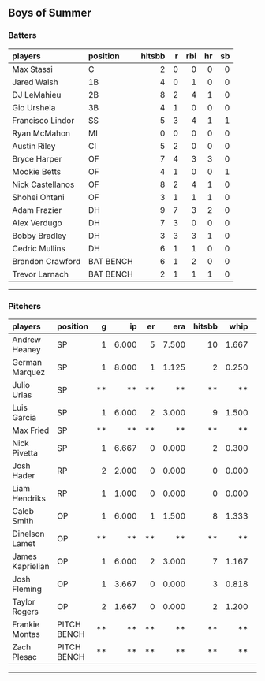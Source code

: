 ## Boys of Summer

### Batters

 
|players          |position  | hitsbb|  r| rbi| hr| sb| 
|:----------------|:---------|------:|--:|---:|--:|--:| 
|Max Stassi       |C         |      2|  0|   0|  0|  0| 
|Jared Walsh      |1B        |      4|  0|   1|  0|  0| 
|DJ LeMahieu      |2B        |      8|  2|   4|  1|  0| 
|Gio Urshela      |3B        |      4|  1|   0|  0|  0| 
|Francisco Lindor |SS        |      5|  3|   4|  1|  1| 
|Ryan McMahon     |MI        |      0|  0|   0|  0|  0| 
|Austin Riley     |CI        |      5|  2|   0|  0|  0| 
|Bryce Harper     |OF        |      7|  4|   3|  3|  0| 
|Mookie Betts     |OF        |      4|  1|   0|  0|  1| 
|Nick Castellanos |OF        |      8|  2|   4|  1|  0| 
|Shohei Ohtani    |OF        |      3|  1|   1|  1|  0| 
|Adam Frazier     |DH        |      9|  7|   3|  2|  0| 
|Alex Verdugo     |DH        |      7|  3|   0|  0|  0| 
|Bobby Bradley    |DH        |      3|  3|   3|  1|  0| 
|Cedric Mullins   |DH        |      6|  1|   1|  0|  0| 
|Brandon Crawford |BAT BENCH |      6|  1|   2|  0|  0| 
|Trevor Larnach   |BAT BENCH |      2|  1|   1|  1|  0| 

* * *

### Pitchers

 
|players          |position    |  g|    ip| er|   era| hitsbb|  whip| so|  w| sv| 
|:----------------|:-----------|--:|-----:|--:|-----:|------:|-----:|--:|--:|--:| 
|Andrew Heaney    |SP          |  1| 6.000|  5| 7.500|     10| 1.667| 10|  0|  0| 
|German Marquez   |SP          |  1| 8.000|  1| 1.125|      2| 0.250|  7|  1|  0| 
|Julio Urias      |SP          | **|    **| **|    **|     **|    **| **| **| **| 
|Luis Garcia      |SP          |  1| 6.000|  2| 3.000|      9| 1.500|  5|  1|  0| 
|Max Fried        |SP          | **|    **| **|    **|     **|    **| **| **| **| 
|Nick Pivetta     |SP          |  1| 6.667|  0| 0.000|      2| 0.300|  8|  0|  0| 
|Josh Hader       |RP          |  2| 2.000|  0| 0.000|      0| 0.000|  3|  0|  1| 
|Liam Hendriks    |RP          |  1| 1.000|  0| 0.000|      0| 0.000|  1|  0|  1| 
|Caleb Smith      |OP          |  1| 6.000|  1| 1.500|      8| 1.333|  6|  0|  0| 
|Dinelson Lamet   |OP          | **|    **| **|    **|     **|    **| **| **| **| 
|James Kaprielian |OP          |  1| 6.000|  2| 3.000|      7| 1.167|  4|  0|  0| 
|Josh Fleming     |OP          |  1| 3.667|  0| 0.000|      3| 0.818|  2|  0|  0| 
|Taylor Rogers    |OP          |  2| 1.667|  0| 0.000|      2| 1.200|  0|  0|  0| 
|Frankie Montas   |PITCH BENCH | **|    **| **|    **|     **|    **| **| **| **| 
|Zach Plesac      |PITCH BENCH | **|    **| **|    **|     **|    **| **| **| **| 


* * *


